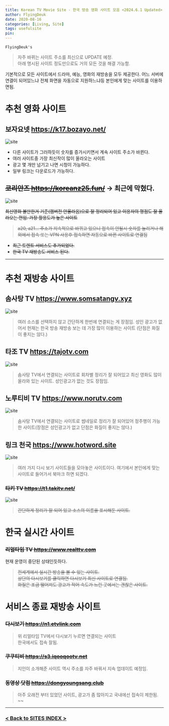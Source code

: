 ```yaml
---
title: Korean TV Movie Site - 한국 방송 영화 사이트 모음 <2024.6.1 Updated>
author: FlyingDeuk
date: 2020-08-16
categories: [Living, Site]
tags: usefulsite
pin:
---
```


`FlyingDeuk's`
> 자주 바뀌는 사이트 주소를 최신으로 UPDATE 예정.<br>
아래 명시된 사이트 정도만으로도 거의 모든 것을 해결 가능함.<br>

기본적으로 모든 사이트에서 드라마, 예능, 영화의 재방송을 모두 제공한다. 어느 서버에 연결이 되어있느냐 전체 화면을 자동으로 지원하느냐등 본인에게 맞는 사이트를 이용하면됨.

# 추천 영화 사이트

## 보자요넷 <https://k17.bozayo.net/>
![site](/img/living/site/site6.jpg)
- 다른 사이트가 그러하듯이 숫자를 증가시키면서 계속 사이트 주소가 바뀐다. 
- 여러 사이트중 가장 최신작이 많이 올라오는 사이트
- 광고 몇 개만 넘기고 나면 시청이 가능하다. 
- 일부 링크는 다운로드가 가능하다. 


## ~~코리안즈 <https://koreanz25.fun/>~~ -> 최근에 막혔다.
![site](/img/living/site/site1.jpg)

~~최신영화 볼만한거 기준(캠버전 안올라옴)으로 잘 정리되어 있고 이용자의 평점도 잘 올라오는 편임. 가장 활용도가 높은 사이트~~
> ~~a20, a21... 주소가 지속적으로 바뀌고 있으니 접속이 안될시 숫자를 늘리거나 해외에서 접속 또는 VPN 사용후 접속하면 자동으로 바뀐 사이트로 연결됨~~
- ~~최근 토렌트 서비스도 추가되었다.~~
- ~~한국 TV 재방송도 서비스 된다.~~ 

------------

# 추천 재방송 사이트

## 솜사탕 TV <https://www.somsatangv.xyz>
![site](/img/living/site/site4.jpg)

> 여러 소스를 선택하지 않고 간단하게 한번에 연결되는 게 장점임. 성인 광고가 없어서 현재는 한국 방송 재방송 보는 데 가장 많이 이용하는 사이트 (단점은 화질이 좋지는 않다.)

## 타조 TV <https://tajotv.com>

![site](/img/living/site/tajo.jpg)

> 솜사탕 TV에서 연결되는 사이트로 회차별 정리가 잘 되어있고 최신 영화도 많이 올라와 있는 사이트. 성인광고가 없는 것도 장점임. 


## 노루티비 TV <https://www.norutv.com>

![site](/img/living/site/site5.jpg)

> 솜사탕 TV에서 연결되는 사이트로 썸네일로 정리가 잘 되어있어 정주행이 가능한 사이트(장점은 성인광고가 없고 단점은 화질이 좋지는 않다.)


## 링크 천국  <https://www.hotword.site>
![site](/img/living/site/site3.jpg)

> 여러 가지 다시 보기 사이트들을 모아놓은 사이트이다. 여기에서 본인에게 맞는 사이트로 들어가서 북마크 하면 되겠다.



### ~~타키 TV <https://t1.takitv.net/>~~
![site](/img/living/site/site2.jpg)

> ~~간단하게 정리가 잘 되어 있고 소스의 이름을 표시해둔 사이트.~~

# 한국 실시간 사이트

### ~~리얼타임 TV <https://www.realttv.com>~~
현재 운영이 중단된 상태인듯하다.
> ~~전세계에서 실시간 방송을 볼 수 있는 사이트.<br>
상단의 다시보기를 클릭하면 다시보기 최신 사이트로 연결됨. <br> 화질은 조금 떨어져도 광고가 적어 속도가 느린 곳에서는 괜찮은 사이트.~~

# 서비스 종료 재방송 사이트

### ~~다시보기 <https://n1.etvlink.com>~~
>위 리얼타임 TV에서 다시보기 누르면 연결되는 사이트<br>
한국에서도 접속 잘됨.

### ~~쿠쿠티비 <https://s3.iqooqootv.net>~~
>지인이 소개해준 사이트 역시 주소를 자주 바꿔서 지속 업데이트 예정임.

### ~~동영상 닷컴 <https://dongyoungsang.club>~~
> 아주 오래전 부터 있었던 사이트, 광고가 좀 많아지고 국내에선 접속이 제한됨.<br> ~~

-------------

### [< Back to SITES INDEX >](/categories/site/)
